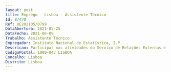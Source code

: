 ```yaml
--- 
layout: post
title: Emprego - Lisboa - Assistente Técnico
Id: 87470
Ref: OE202105/0799
DataAbertura: 2021-05-25
DataFecho: 2021-06-09
Trabalho: Assistente Técnico
Empregador: Instituto Nacional de Estatística, I.P.
Descricao: Participar nas atividades do Serviço de Relações Externas e Cooperação (REC) nomeadamente   Prestar apoio administrativo e logístico ao funcionamento e atividade do Serviço e assegurar o arquivo digital e em papel   Colaborar na gestão do plano de reuniões internacionais   Prestar apoio à organização e realização de eventos internacionais e no âmbito da UE   Contribuir para a boa execução logística das ações de cooperação a realizar no INE   Colaborar nas demais atividades do Serviço, quando necessário.
CodigoPostal: 1000-043 LISBOA
Concelho: Lisboa
Distrito: Lisboa
--- 
```

